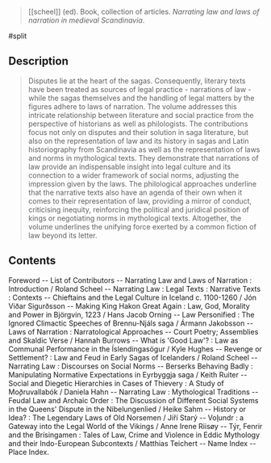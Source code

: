> [[scheel]] (ed).
> Book, collection of articles.
> *Narrating law and laws of narration in medieval Scandinavia*.

#split 

## Description
> Disputes lie at the heart of the sagas. Consequently, literary texts have been treated as sources of legal practice - narrations of law - while the sagas themselves and the handling of legal matters by the figures adhere to laws of narration. The volume addresses this intricate relationship between literature and social practice from the perspective of historians as well as philologists. The contributions focus not only on disputes and their solution in saga literature, but also on the representation of law and its history in sagas and Latin historiography from Scandinavia as well as the representation of laws and norms in mythological texts. They demonstrate that narrations of law provide an indispensable insight into legal culture and its connection to a wider framework of social norms, adjusting the impression given by the laws. The philological approaches underline that the narrative texts also have an agenda of their own when it comes to their representation of law, providing a mirror of conduct, criticising inequity, reinforcing the political and juridical position of kings or negotiating norms in mythological texts. Altogether, the volume underlines the unifying force exerted by a common fiction of law beyond its letter.

## Contents
Foreword -- List of Contributors -- Narrating Law and Laws of Narration : Introduction / Roland Scheel -- Narrating Law : Legal Texts : Narrative Texts : Contexts -- Chieftains and the Legal Culture in Iceland c. 1100-1260 / Jón Viðar Sigurðsson -- Making King Hakon Great Again : Law, God, Morality and Power in Björgvin, 1223 / Hans Jacob Orning -- Law Personified : The Ignored Climactic Speeches of Brennu-Njáls saga / Ármann Jakobsson -- Laws of Narration : Narratological Approaches -- Court Poetry; Assemblies and Skaldic Verse / Hannah Burrows -- What is 'Good Law'? : Law as Communal Performance in the Íslendingasögur / Kyle Hughes -- Revenge or Settlement? : Law and Feud in Early Sagas of Icelanders / Roland Scheel -- Narrating Law : Discourses on Social Norms -- Berserks Behaving Badly : Manipulating Normative Expectations in Eyrbyggja saga / Keith Ruiter -- Social and Diegetic Hierarchies in Cases of Thievery : A Study of Mo̧ðruvallabók / Daniela Hahn -- Narrating Law : Mythological Traditions -- Feudal Law and Archaic Order : The Discussion of Different Social Systems in the Queens' Dispute in the Nibelungenlied / Heike Sahm -- History or Idea? : The Legendary Laws of Old Norsemen / Jiří Starý -- Vo̧lundr : a Gateway into the Legal World of the Vikings / Anne Irene Riisøy -- Týr, Fenrir and the Brísingamen : Tales of Law, Crime and Violence in Eddic Mythology and their Indo-European Subcontexts / Matthias Teichert -- Name Index -- Place Index.